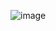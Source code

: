 ![image](https://github.com/johnsontopno/Form/assets/66691981/829c5aab-9d71-44a9-8d8d-cd868ae1306e)
